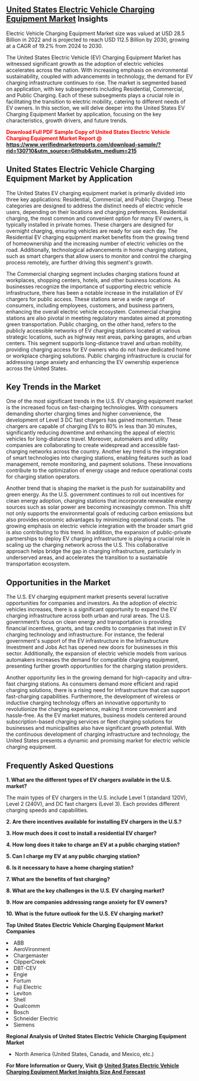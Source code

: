 <h2><a href="https://www.verifiedmarketreports.com/download-sample/?rid=130710&amp;utm_source=Github&amp;utm_medium=215" target="_blank">United States Electric Vehicle Charging Equipment Market</a> Insights</h2><p>Electric Vehicle Charging Equipment Market size was valued at USD 28.5 Billion in 2022 and is projected to reach USD 112.5 Billion by 2030, growing at a CAGR of 19.2% from 2024 to 2030.</p><p><div> <p>The United States Electric Vehicle (EV) Charging Equipment Market has witnessed significant growth as the adoption of electric vehicles accelerates across the nation. With increasing emphasis on environmental sustainability, coupled with advancements in technology, the demand for EV charging infrastructure continues to rise. The market is segmented based on application, with key subsegments including Residential, Commercial, and Public Charging. Each of these subsegments plays a crucial role in facilitating the transition to electric mobility, catering to different needs of EV owners. In this section, we will delve deeper into the United States EV Charging Equipment Market by application, focusing on the key characteristics, growth drivers, and future trends. <strong><p><span class=""><span style="color: #ff0000;"><strong>Download Full PDF Sample Copy of United States Electric Vehicle Charging Equipment Market Report</strong> @ </span><a href="https://www.verifiedmarketreports.com/download-sample/?rid=130710&amp;utm_source=Github&amp;utm_medium=215" target="_blank">https://www.verifiedmarketreports.com/download-sample/?rid=130710&amp;utm_source=Github&amp;utm_medium=215</a></span></p></strong></p> <h2>United States Electric Vehicle Charging Equipment Market by Application</h2> <p>The United States EV charging equipment market is primarily divided into three key applications: Residential, Commercial, and Public Charging. These categories are designed to address the distinct needs of electric vehicle users, depending on their locations and charging preferences. Residential charging, the most common and convenient option for many EV owners, is typically installed in private homes. These chargers are designed for overnight charging, ensuring vehicles are ready for use each day. The Residential EV charging equipment market benefits from the growing trend of homeownership and the increasing number of electric vehicles on the road. Additionally, technological advancements in home charging stations, such as smart chargers that allow users to monitor and control the charging process remotely, are further driving this segment's growth. <p>The Commercial charging segment includes charging stations found at workplaces, shopping centers, hotels, and other business locations. As businesses recognize the importance of supporting electric vehicle infrastructure, there has been a notable increase in the installation of EV chargers for public access. These stations serve a wide range of consumers, including employees, customers, and business partners, enhancing the overall electric vehicle ecosystem. Commercial charging stations are also pivotal in meeting regulatory mandates aimed at promoting green transportation. Public charging, on the other hand, refers to the publicly accessible networks of EV charging stations located at various strategic locations, such as highway rest areas, parking garages, and urban centers. This segment supports long-distance travel and urban mobility, providing charging access for EV owners who do not have dedicated home or workplace charging solutions. Public charging infrastructure is crucial for addressing range anxiety and enhancing the EV ownership experience across the United States. <h2>Key Trends in the Market</h2> <p>One of the most significant trends in the U.S. EV charging equipment market is the increased focus on fast-charging technologies. With consumers demanding shorter charging times and higher convenience, the development of Level 3 DC fast chargers has gained momentum. These chargers are capable of charging EVs to 80% in less than 30 minutes, significantly reducing downtime and enhancing the appeal of electric vehicles for long-distance travel. Moreover, automakers and utility companies are collaborating to create widespread and accessible fast-charging networks across the country. Another key trend is the integration of smart technologies into charging stations, enabling features such as load management, remote monitoring, and payment solutions. These innovations contribute to the optimization of energy usage and reduce operational costs for charging station operators. <p>Another trend that is shaping the market is the push for sustainability and green energy. As the U.S. government continues to roll out incentives for clean energy adoption, charging stations that incorporate renewable energy sources such as solar power are becoming increasingly common. This shift not only supports the environmental goals of reducing carbon emissions but also provides economic advantages by minimizing operational costs. The growing emphasis on electric vehicle integration with the broader smart grid is also contributing to this trend. In addition, the expansion of public-private partnerships to deploy EV charging infrastructure is playing a crucial role in scaling up the charging network across the U.S. This collaborative approach helps bridge the gap in charging infrastructure, particularly in underserved areas, and accelerates the transition to a sustainable transportation ecosystem. <h2>Opportunities in the Market</h2> <p>The U.S. EV charging equipment market presents several lucrative opportunities for companies and investors. As the adoption of electric vehicles increases, there is a significant opportunity to expand the EV charging infrastructure across both urban and rural areas. The U.S. government’s focus on clean energy and transportation is providing financial incentives, grants, and tax credits to companies that invest in EV charging technology and infrastructure. For instance, the federal government's support of the EV infrastructure in the Infrastructure Investment and Jobs Act has opened new doors for businesses in this sector. Additionally, the expansion of electric vehicle models from various automakers increases the demand for compatible charging equipment, presenting further growth opportunities for the charging station providers. <p>Another opportunity lies in the growing demand for high-capacity and ultra-fast charging stations. As consumers demand more efficient and rapid charging solutions, there is a rising need for infrastructure that can support fast-charging capabilities. Furthermore, the development of wireless or inductive charging technology offers an innovative opportunity to revolutionize the charging experience, making it more convenient and hassle-free. As the EV market matures, business models centered around subscription-based charging services or fleet charging solutions for businesses and municipalities also have significant growth potential. With the continuous development of charging infrastructure and technology, the United States presents a dynamic and promising market for electric vehicle charging equipment. <h2>Frequently Asked Questions</h2> <p><strong>1. What are the different types of EV chargers available in the U.S. market?</strong></p> <p>The main types of EV chargers in the U.S. include Level 1 (standard 120V), Level 2 (240V), and DC fast chargers (Level 3). Each provides different charging speeds and capabilities.</p> <p><strong>2. Are there incentives available for installing EV chargers in the U.S.?</strong></p> <p.Yes, the U.S. government provides various tax incentives, grants, and rebates for businesses and homeowners installing EV chargers, including through programs like the EVSE Tax Credit.</p> <p><strong>3. How much does it cost to install a residential EV charger?</strong></p> <p.The cost of installing a residential EV charger typically ranges from $500 to $2,000, depending on the equipment and installation complexity.</p> <p><strong>4. How long does it take to charge an EV at a public charging station?</strong></p> <p.Charging time at public stations depends on the charger type; Level 2 chargers usually take 4-6 hours, while DC fast chargers can charge an EV to 80% in 30 minutes.</p> <p><strong>5. Can I charge my EV at any public charging station?</strong></p> <p.Most public charging stations are compatible with all electric vehicles, but it’s important to check compatibility with your vehicle’s charging port and connector type.</p> <p><strong>6. Is it necessary to have a home charging station?</strong></p> <p.No, while a home charging station is convenient, many EV owners rely on public and commercial charging stations for their charging needs.</p> <p><strong>7. What are the benefits of fast charging?</strong></p> <p.Fast charging provides shorter charging times, which is especially beneficial for long-distance travelers, allowing them to get back on the road quickly.</p> <p><strong>8. What are the key challenges in the U.S. EV charging market?</strong></p> <p.Key challenges include the uneven distribution of charging infrastructure, high installation costs, and the need for standardization of charging connectors.</p> <p><strong>9. How are companies addressing range anxiety for EV owners?</strong></p> <p.Companies are addressing range anxiety by expanding fast-charging networks, ensuring that EV owners have access to convenient and rapid charging stations on the go.</p> <p><strong>10. What is the future outlook for the U.S. EV charging market?</strong></p> <p.The U.S. EV charging market is expected to continue growing rapidly, driven by government policies, technological advancements, and increasing EV adoption across the nation.</p></div></p><p><strong>Top United States Electric Vehicle Charging Equipment Market Companies</strong></p><div data-test-id=""><p><li>ABB</li><li> AeroVironment</li><li> Chargemaster</li><li> ClipperCreek</li><li> DBT-CEV</li><li> Engie</li><li> Fortum</li><li> Fuji Electric</li><li> Leviton</li><li> Shell</li><li> Qualcomm</li><li> Bosch</li><li> Schneider Electric</li><li> Siemens</li></p><div><strong>Regional Analysis of&nbsp;United States Electric Vehicle Charging Equipment Market</strong></div><ul><li dir="ltr"><p dir="ltr">North America&nbsp;(United States, Canada, and Mexico, etc.)</p></li></ul><p><strong>For More Information or Query, Visit @&nbsp;</strong><strong><a href="https://www.verifiedmarketreports.com/product/global-electric-vehicle-charging-equipment-market-report-2019-competitive-landscape-trends-and-opportunities/?utm_source=Github&amp;utm_medium=215" target="_blank">United States Electric Vehicle Charging Equipment Market Insights Size And Forecast</a></strong></p></div>
